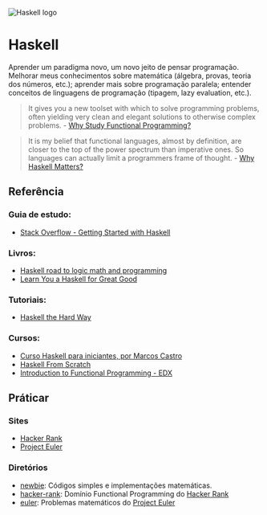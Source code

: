 ![Haskell logo](https://wiki.haskell.org/wikiupload/4/4a/HaskellLogoStyPreview-1.png)

# Haskell

Aprender um paradigma novo, um novo jeito de pensar programação. Melhorar meus
conhecimentos sobre matemática (álgebra, provas, teoria dos números, etc.); aprender mais sobre programação paralela; entender conceitos de linguagens de programação (tipagem, lazy evaluation, etc.).

> It gives you a new toolset with which to solve programming problems, often yielding very clean and elegant solutions to otherwise complex problems. - [Why Study Functional Programming?](https://acm.wustl.edu/functional/whyfp.php)

>  It is my belief that functional languages, almost by definition, are closer to the top of the power spectrum than imperative ones. So languages can actually limit a programmers frame of thought. - [Why Haskell Matters?](https://wiki.haskell.org/Why_Haskell_matters)

## Referência

### Guia de estudo:
- [Stack Overflow - Getting Started with Haskell](http://stackoverflow.com/questions/1012573/getting-started-with-haskell)

### Livros:
- [Haskell road to logic math and programming](http://www.amazon.com/Haskell-Programming-Second-Edition-Computing/dp/0954300696)
- [Learn You a Haskell for Great Good](http://learnyouahaskell.com/)

### Tutoriais:
- [Haskell the Hard Way](http://yannesposito.com/Scratch/en/blog/Haskell-the-Hard-Way/)

### Cursos:
- [Curso Haskell para iniciantes, por Marcos Castro](https://www.youtube.com/playlist?list=PL8eBmR3QtPL3pDzQpwPYfWQ4NEPGu6j7z)
- [Haskell From Scratch](https://www.youtube.com/playlist?list=PLxj9UAX4Em-Ij4TKwKvo-SLp-Zbv-hB4B)
- [Introduction to Functional Programming - EDX](https://www.edx.org/course/introduction-functional-programming-delftx-fp101x#.VDWTHFRdUsp)

## Práticar

### Sites
- [Hacker Rank](http://www.hackerrank.com/)
- [Project Euler](https://projecteuler.net/)

### Diretórios
  - [newbie](https://github.com/GuidoBR/learning-haskell/tree/master/newbie): Códigos simples e implementações matemáticas.
  - [hacker-rank](https://github.com/GuidoBR/learning-haskell/tree/master/hacker-rank): Domínio Functional Programming do [Hacker Rank](http://www.hackerrank.com/)
  - [euler](https://github.com/GuidoBR/learning-haskell/tree/master/euler): Problemas matemáticos do [Project Euler](https://projecteuler.net/)
